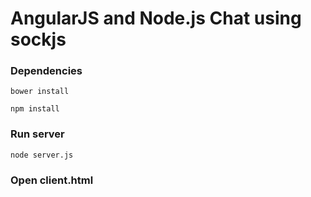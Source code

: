 # AngularJS and Node.js Chat using sockjs

### Dependencies
    
    bower install
    
    npm install
    
### Run server

    node server.js
    
### Open client.html

